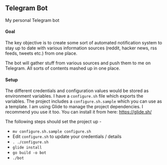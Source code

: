 ## Telegram Bot 
My personal Telegram bot 

#### Goal 
The key objective is to create some sort of automated notification system to stay up to date with various 
information sources (reddit, hacker news, rss feeds, tweets etc.) from one place. 

The bot will gather stuff from various sources and push them to me on Telegram. All sorts of contents mashed 
up in one place. 


#### Setup

The different credentials and configuration values would be stored as environment variables. I have a 
`configure.sh` file which exports the variables. The project includes a `configure.sh.sample` which you 
can use as a template. I am using Glide to manage the project dependencies. I recommend you use it too. 
You can install it from here: https://glide.sh/ 

The following steps should set the project up - 


* `mv configure.sh.sample configure.sh`
* Edit `configure.sh` to update your credentials / details
* `. ./configure.sh`
* `glide install`
* `go build -o bot`
* `./bot`